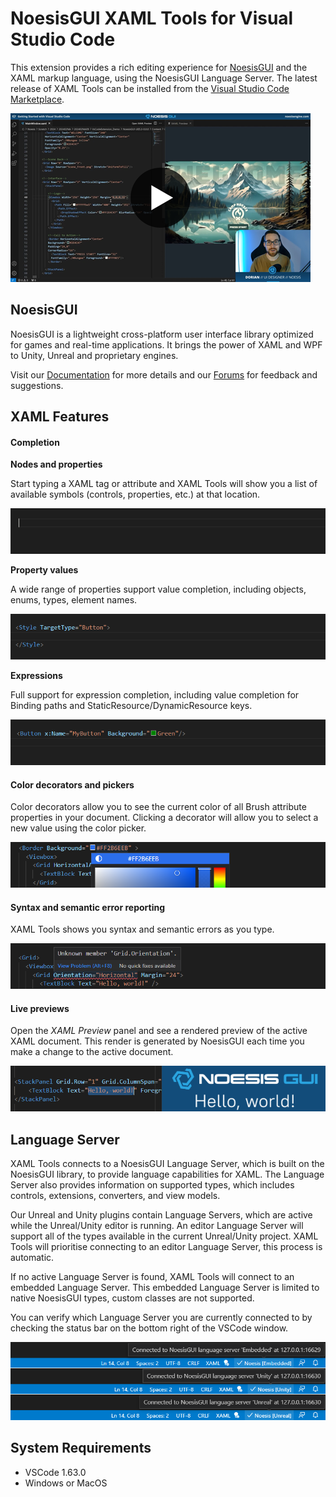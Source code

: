# NoesisGUI XAML Tools for Visual Studio Code

This extension provides a rich editing experience for [NoesisGUI](https://www.noesisengine.com/) and the XAML markup language, using the NoesisGUI Language Server. The latest release of XAML Tools can be installed from the [Visual Studio Code Marketplace](https://noesisengine.com/vscode).

[<img src="https://raw.githubusercontent.com/Noesis/Noesis.github.io/master/NoesisGUI/LanguageServer/Readme/CampNoesis_Walkthrough_Thumbnail.png" />](https://www.youtube.com/watch?v=6gDpvvSfMWI)

## NoesisGUI

NoesisGUI is a lightweight cross-platform user interface library optimized for games and real-time applications. It brings the power of XAML and WPF to Unity, Unreal and proprietary engines.

Visit our [Documentation](https://www.noesisengine.com/docs/Gui.Core.Index.html) for more details and our [Forums](https://www.noesisengine.com/forums/) for feedback and suggestions.

## XAML Features

#### Completion

**Nodes and properties**

Start typing a XAML tag or attribute and XAML Tools will show you a list of available symbols (controls, properties, etc.) at that location.
   
![Node and property completion](https://raw.githubusercontent.com/Noesis/Noesis.github.io/master/NoesisGUI/LanguageServer/Readme/FeatureCompletion.gif)

**Property values**

A wide range of properties support value completion, including objects, enums, types, element names.
   
![Property value completion](https://raw.githubusercontent.com/Noesis/Noesis.github.io/master/NoesisGUI/LanguageServer/Readme/FeatureValueCompletion.gif)

**Expressions**

Full support for expression completion, including value completion for Binding paths and StaticResource/DynamicResource keys.
   
![Expression completion](https://raw.githubusercontent.com/Noesis/Noesis.github.io/master/NoesisGUI/LanguageServer/Readme/FeatureExpressionCompletion.gif)

#### Color decorators and pickers

Color decorators allow you to see the current color of all Brush attribute properties in your document. Clicking a decorator will allow you to select a new value using the color picker.

![Color decorators](https://raw.githubusercontent.com/Noesis/Noesis.github.io/master/NoesisGUI/LanguageServer/Readme/FeatureColor.png)

#### Syntax and semantic error reporting

XAML Tools shows you syntax and semantic errors as you type.

![Error reporting](https://raw.githubusercontent.com/Noesis/Noesis.github.io/master/NoesisGUI/LanguageServer/Readme/FeatureError.png)

#### Live previews

Open the *XAML Preview* panel and see a rendered preview of the active XAML document. This render is generated by NoesisGUI each time you make a change to the active document.

![Previews](https://raw.githubusercontent.com/Noesis/Noesis.github.io/master/NoesisGUI/LanguageServer/Readme/FeaturePreviews.gif)

## Language Server

XAML Tools connects to a NoesisGUI Language Server, which is built on the NoesisGUI library, to provide language capabilities for XAML. The Language Server also provides information on supported types, which includes controls, extensions, converters, and view models.

Our Unreal and Unity plugins contain Language Servers, which are active while the Unreal/Unity editor is running. An editor Language Server will support all of the types available in the current Unreal/Unity project. XAML Tools will prioritise connecting to an editor Language Server, this process is automatic.

If no active Language Server is found, XAML Tools will connect to an embedded Language Server. This embedded Language Server is limited to native NoesisGUI types, custom classes are not supported.

You can verify which Language Server you are currently connected to by checking the status bar on the bottom right of the VSCode window.

![Language Server Status](https://raw.githubusercontent.com/Noesis/Noesis.github.io/master/NoesisGUI/LanguageServer/Readme/LangServerStatus.png)

## System Requirements

- VSCode 1.63.0
- Windows or MacOS
